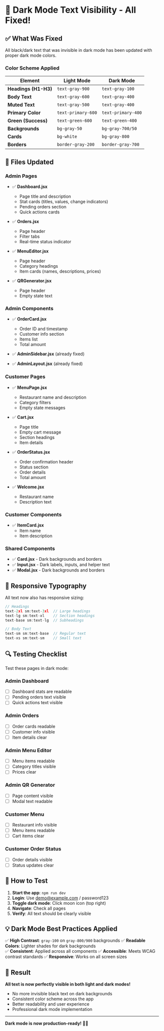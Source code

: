 # 🌙 Dark Mode Text Visibility - All Fixed!

## ✅ What Was Fixed

All black/dark text that was invisible in dark mode has been updated with proper dark mode colors.

### Color Scheme Applied

| Element | Light Mode | Dark Mode |
|---------|-----------|-----------|
| **Headings (H1-H3)** | `text-gray-900` | `text-gray-100` |
| **Body Text** | `text-gray-600` | `text-gray-400` |
| **Muted Text** | `text-gray-500` | `text-gray-400` |
| **Primary Color** | `text-primary-600` | `text-primary-400` |
| **Green (Success)** | `text-green-600` | `text-green-400` |
| **Backgrounds** | `bg-gray-50` | `bg-gray-700/50` |
| **Cards** | `bg-white` | `bg-gray-800` |
| **Borders** | `border-gray-200` | `border-gray-700` |

## 📄 Files Updated

### Admin Pages
- ✅ **Dashboard.jsx**
  - Page title and description
  - Stat cards (titles, values, change indicators)
  - Pending orders section
  - Quick actions cards
  
- ✅ **Orders.jsx**
  - Page header
  - Filter tabs
  - Real-time status indicator

- ✅ **MenuEditor.jsx**
  - Page header
  - Category headings
  - Item cards (names, descriptions, prices)

- ✅ **QRGenerator.jsx**
  - Page header
  - Empty state text

### Admin Components
- ✅ **OrderCard.jsx**
  - Order ID and timestamp
  - Customer info section
  - Items list
  - Total amount

- ✅ **AdminSidebar.jsx** (already fixed)
- ✅ **AdminLayout.jsx** (already fixed)

### Customer Pages
- ✅ **MenuPage.jsx**
  - Restaurant name and description
  - Category filters
  - Empty state messages

- ✅ **Cart.jsx**
  - Page title
  - Empty cart message
  - Section headings
  - Item details

- ✅ **OrderStatus.jsx**
  - Order confirmation header
  - Status section
  - Order details
  - Total amount

- ✅ **Welcome.jsx**
  - Restaurant name
  - Description text

### Customer Components
- ✅ **ItemCard.jsx**
  - Item name
  - Item description

### Shared Components
- ✅ **Card.jsx** - Dark backgrounds and borders
- ✅ **Input.jsx** - Dark labels, inputs, and helper text
- ✅ **Modal.jsx** - Dark backgrounds and borders

## 🎨 Responsive Typography

All text now also has responsive sizing:

```jsx
// Headings
text-2xl sm:text-3xl  // Large headings
text-lg sm:text-xl    // Section headings
text-base sm:text-lg  // Subheadings

// Body Text
text-sm sm:text-base  // Regular text
text-xs sm:text-sm    // Small text
```

## 🔍 Testing Checklist

Test these pages in dark mode:

### Admin Dashboard
- [ ] Dashboard stats are readable
- [ ] Pending orders text visible
- [ ] Quick actions text visible

### Admin Orders
- [ ] Order cards readable
- [ ] Customer info visible
- [ ] Item details clear

### Admin Menu Editor
- [ ] Menu items readable
- [ ] Category titles visible
- [ ] Prices clear

### Admin QR Generator
- [ ] Page content visible
- [ ] Modal text readable

### Customer Menu
- [ ] Restaurant info visible
- [ ] Menu items readable
- [ ] Cart items clear

### Customer Order Status
- [ ] Order details visible
- [ ] Status updates clear

## 🚀 How to Test

1. **Start the app**: `npm run dev`
2. **Login**: Use demo@example.com / password123
3. **Toggle dark mode**: Click moon icon (top right)
4. **Navigate**: Check all pages
5. **Verify**: All text should be clearly visible

## 💡 Dark Mode Best Practices Applied

✅ **High Contrast**: `gray-100` on `gray-800/900` backgrounds
✅ **Readable Colors**: Lighter shades for dark backgrounds  
✅ **Consistent**: Applied across all components
✅ **Accessible**: Meets WCAG contrast standards
✅ **Responsive**: Works on all screen sizes

## 🎯 Result

**All text is now perfectly visible in both light and dark modes!**

- No more invisible black text on dark backgrounds
- Consistent color scheme across the app
- Better readability and user experience
- Professional dark mode implementation

---

**Dark mode is now production-ready!** 🌙✨
